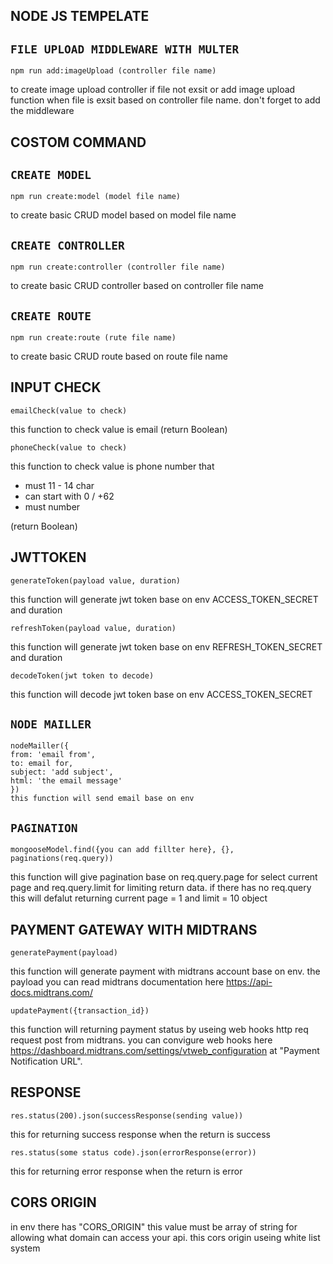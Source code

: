 ## **NODE JS TEMPELATE**

## **`FILE UPLOAD MIDDLEWARE WITH MULTER`**

```
npm run add:imageUpload (controller file name)
```

to create image upload controller if file not exsit or add image upload function when file is exsit based on controller file name.
don't forget to add the middleware

## **COSTOM COMMAND**

## **`CREATE MODEL`**

```
npm run create:model (model file name)
```

to create basic CRUD model based on model file name

## **`CREATE CONTROLLER`**

```
npm run create:controller (controller file name)
```

to create basic CRUD controller based on controller file name

## **`CREATE ROUTE`**

```
npm run create:route (rute file name)
```

to create basic CRUD route based on route file name

## **INPUT CHECK**

```
emailCheck(value to check)
```

this function to check value is email (return Boolean)

```
phoneCheck(value to check)
```

this function to check value is phone number that

- must 11 - 14 char
- can start with 0 / +62
- must number

(return Boolean)

## **JWTTOKEN**

```
generateToken(payload value, duration)
```

this function will generate jwt token base on env ACCESS_TOKEN_SECRET and duration

```
refreshToken(payload value, duration)
```

this function will generate jwt token base on env REFRESH_TOKEN_SECRET and duration

```
decodeToken(jwt token to decode)
```

this function will decode jwt token base on env ACCESS_TOKEN_SECRET

## **`NODE MAILLER`**

```
nodeMailler({
from: 'email from',
to: email for,
subject: 'add subject',
html: 'the email message'
})
this function will send email base on env
```

## **`PAGINATION`**

```
mongooseModel.find({you can add fillter here}, {}, paginations(req.query))
```

this function will give pagination base on req.query.page for select current page and req.query.limit for limiting return data.
if there has no req.query this will defalut returning current page = 1 and limit = 10 object

## **PAYMENT GATEWAY WITH MIDTRANS**

```
generatePayment(payload)
```

this function will generate payment with midtrans account base on env.
the payload you can read midtrans documentation here https://api-docs.midtrans.com/

```
updatePayment({transaction_id})
```

this function will returning payment status by useing web hooks http req request post from midtrans.
you can convigure web hooks here https://dashboard.midtrans.com/settings/vtweb_configuration at "Payment Notification URL".

## **RESPONSE**

```
res.status(200).json(successResponse(sending value))
```

this for returning success response when the return is success

```
res.status(some status code).json(errorResponse(error))
```

this for returning error response when the return is error

## **CORS ORIGIN**

in env there has "CORS_ORIGIN" this value must be array of string for allowing what domain can access your api.
this cors origin useing white list system

